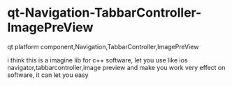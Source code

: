 # qt-Navigation-TabbarController-ImagePreView
qt platform component,Navigation,TabbarController,ImagePreView

i think this is a imagine lib for c++ software, let you use like ios navigator,tabbarcontroller,image preview and make you work very effect on software,
it can let you easy
